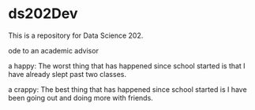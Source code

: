 # ds202Dev
This is a repository for Data Science 202. 

ode to an academic advisor 

a happy: The worst thing that has happened since school started is that I have already slept past two classes. 

a crappy: The best thing that has happened since school started is I have been going out and doing more with friends. 

